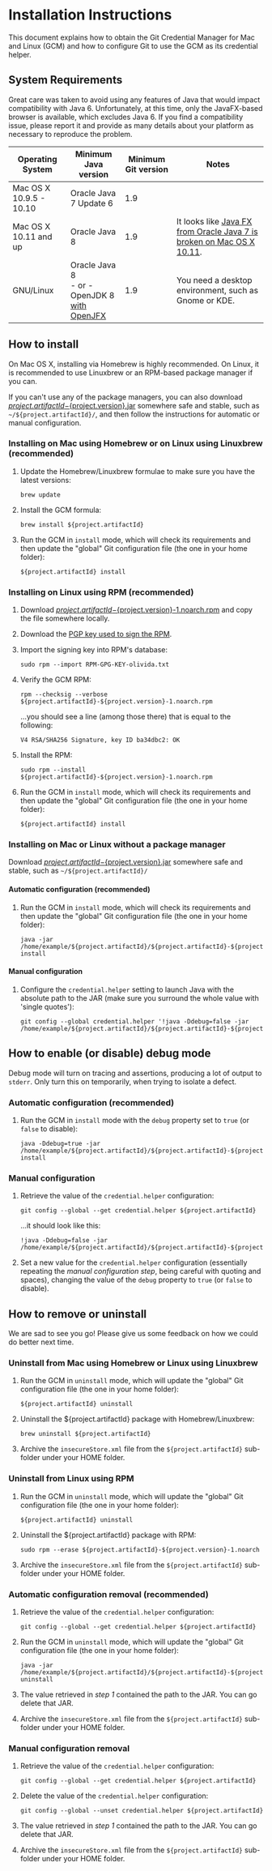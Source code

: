 # Installation Instructions
This document explains how to obtain the Git Credential Manager for Mac and Linux (GCM) and how to configure Git to use the GCM as its credential helper.


## System Requirements

Great care was taken to avoid using any features of Java that would impact compatibility with Java 6.  Unfortunately, at this time, only the JavaFX-based browser is available, which excludes Java 6.  If you find a compatibility issue, please report it and provide as many details about your platform as necessary to reproduce the problem.

| Operating System | Minimum Java version | Minimum Git version | Notes |
|------------------|----------------------|---------------------|-------|
| Mac OS X 10.9.5 - 10.10 | Oracle Java 7 Update 6 | 1.9 |  |
| Mac OS X 10.11 and up | Oracle Java 8 | 1.9 | It looks like [Java FX from Oracle Java 7 is broken on Mac OS X 10.11](http://bugs.java.com/bugdatabase/view_bug.do?bug_id=8143907). |
| GNU/Linux | Oracle Java 8 <br /> - or - <br /> OpenJDK 8 [with OpenJFX](https://wiki.openjdk.java.net/display/OpenJFX/Building+OpenJFX) | 1.9 | You need a desktop environment, such as Gnome or KDE. |


## How to install
On Mac OS X, installing via Homebrew is highly recommended.
On Linux, it is recommended to use Linuxbrew or an RPM-based package manager if you can.

If you can't use any of the package managers, you can also download [${project.artifactId}-${project.version}.jar](https://github.com/Microsoft/Git-Credential-Manager-for-Mac-and-Linux/releases/download/${project.artifactId}-${project.version}/${project.artifactId}-${project.version}.jar) somewhere safe and stable, such as `~/${project.artifactId}/`, and then follow the instructions for automatic or manual configuration.


### Installing on Mac using Homebrew or on Linux using Linuxbrew (recommended)


1. Update the Homebrew/Linuxbrew formulae to make sure you have the latest versions:
    ```
    brew update
    ```
2. Install the GCM formula:

    ```
    brew install ${project.artifactId}
    ```
3. Run the GCM in `install` mode, which will check its requirements and then update the "global" Git configuration file (the one in your home folder):

    ```
    ${project.artifactId} install
    ```

    
### Installing on Linux using RPM (recommended)

1. Download [${project.artifactId}-${project.version}-1.noarch.rpm](https://github.com/Microsoft/Git-Credential-Manager-for-Mac-and-Linux/releases/download/${project.artifactId}-${project.version}/${project.artifactId}-${project.version}-1.noarch.rpm) and copy the file somewhere locally.
2. Download the [PGP key used to sign the RPM](https://java.visualstudio.com/Content/RPM-GPG-KEY-olivida.txt).
3. Import the signing key into RPM's database:

    ```
    sudo rpm --import RPM-GPG-KEY-olivida.txt
    ```
4. Verify the GCM RPM:

    ```
    rpm --checksig --verbose ${project.artifactId}-${project.version}-1.noarch.rpm
    ```
    ...you should see a line (among those there) that is equal to the following:
    
    ```
    V4 RSA/SHA256 Signature, key ID ba34dbc2: OK
    ```
5. Install the RPM:

    ```
    sudo rpm --install ${project.artifactId}-${project.version}-1.noarch.rpm
    ```
6. Run the GCM in `install` mode, which will check its requirements and then update the "global" Git configuration file (the one in your home folder):

    ```
    ${project.artifactId} install
    ```


### Installing on Mac or Linux without a package manager
Download [${project.artifactId}-${project.version}.jar](https://github.com/Microsoft/Git-Credential-Manager-for-Mac-and-Linux/releases/download/${project.artifactId}-${project.version}/${project.artifactId}-${project.version}.jar) somewhere safe and stable, such as `~/${project.artifactId}/`

#### Automatic configuration (recommended)
1. Run the GCM in `install` mode, which will check its requirements and then update the "global" Git configuration file (the one in your home folder):

    ```
    java -jar /home/example/${project.artifactId}/${project.artifactId}-${project.version}.jar install
    ```

#### Manual configuration
1. Configure the `credential.helper` setting to launch Java with the absolute path to the JAR (make sure you surround the whole value with 'single quotes'):

    ```
    git config --global credential.helper '!java -Ddebug=false -jar /home/example/${project.artifactId}/${project.artifactId}-${project.version}.jar'
    ```


## How to enable (or disable) debug mode

Debug mode will turn on tracing and assertions, producing a lot of output to `stderr`.  Only turn this on temporarily, when trying to isolate a defect.


### Automatic configuration (recommended)
1. Run the GCM in `install` mode with the `debug` property set to `true` (or `false` to disable):

    ```
    java -Ddebug=true -jar /home/example/${project.artifactId}/${project.artifactId}-${project.version}.jar install
    ```

### Manual configuration
1. Retrieve the value of the `credential.helper` configuration:

    ```
    git config --global --get credential.helper ${project.artifactId}
    ```
    ...it should look like this:

    ```
    !java -Ddebug=false -jar /home/example/${project.artifactId}/${project.artifactId}-${project.version}.jar
    ```
2. Set a new value for the `credential.helper` configuration (essentially repeating the _manual configuration step_, being careful with quoting and spaces), changing the value of the `debug` property to `true` (or `false` to disable).


## How to remove or uninstall
We are sad to see you go!  Please give us some feedback on how we could do better next time.

### Uninstall from Mac using Homebrew or Linux using Linuxbrew

1. Run the GCM in `uninstall` mode, which will update the "global" Git configuration file (the one in your home folder):

    ```
    ${project.artifactId} uninstall
    ```
2. Uninstall the ${project.artifactId} package with Homebrew/Linuxbrew:

    ```
    brew uninstall ${project.artifactId}
    ```
3. Archive the `insecureStore.xml` file from the `${project.artifactId}` sub-folder under your HOME folder.


### Uninstall from Linux using RPM

1. Run the GCM in `uninstall` mode, which will update the "global" Git configuration file (the one in your home folder):

    ```
    ${project.artifactId} uninstall
    ```
2. Uninstall the ${project.artifactId} package with RPM:

    ```
    sudo rpm --erase ${project.artifactId}-${project.version}-1.noarch
    ```
3. Archive the `insecureStore.xml` file from the `${project.artifactId}` sub-folder under your HOME folder.


### Automatic configuration removal (recommended)
1. Retrieve the value of the `credential.helper` configuration:

    ```
    git config --global --get credential.helper ${project.artifactId}
    ```
2. Run the GCM in `uninstall` mode, which will update the "global" Git configuration file (the one in your home folder):

    ```
    java -jar /home/example/${project.artifactId}/${project.artifactId}-${project.version}.jar uninstall
    ```
3. The value retrieved in _step 1_ contained the path to the JAR.  You can go delete that JAR.
4. Archive the `insecureStore.xml` file from the `${project.artifactId}` sub-folder under your HOME folder.


### Manual configuration removal

1. Retrieve the value of the `credential.helper` configuration:

    ```
    git config --global --get credential.helper ${project.artifactId}
    ```
2. Delete the value of the `credential.helper` configuration:

    ```
    git config --global --unset credential.helper ${project.artifactId}
    ```
3. The value retrieved in _step 1_ contained the path to the JAR.  You can go delete that JAR.
4. Archive the `insecureStore.xml` file from the `${project.artifactId}` sub-folder under your HOME folder.

